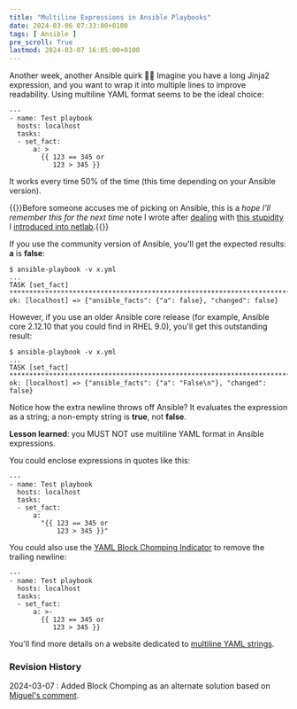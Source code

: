 ```yaml
---
title: "Multiline Expressions in Ansible Playbooks"
date: 2024-03-06 07:33:00+0100
tags: [ Ansible ]
pre_scroll: True
lastmod: 2024-03-07 16:05:00+0100
---
```

Another week, another Ansible quirk 🤷‍♂️ Imagine you have a long Jinja2 expression, and you want to wrap it into multiple lines to improve readability. Using multiline YAML format seems to be the ideal choice:

```
---
- name: Test playbook
  hosts: localhost
  tasks:
  - set_fact:
      a: >
        {{ 123 == 345 or
           123 > 345 }}
```

It works every time 50% of the time (this time depending on your Ansible version).
<!--more-->
{{<note>}}Before someone accuses me of picking on Ansible, this is a *hope I'll remember this for the next time* note I wrote after [dealing](https://github.com/ipspace/netlab/commit/d58fcec11fbdab903c449f4c2bb3b251a8346014) with [this stupidity](https://github.com/ipspace/netlab/issues/1042) I [introduced into netlab](https://github.com/ipspace/netlab/commit/c22efeb79c83a2070239ad62ec910d2775d7809b#diff-6cba0002bb852e6e91731d08010905d84bd9fad2ec68515e0333d397a098d63fR22).{{</note>}}

If you use the community version of Ansible, you'll get the expected results: **a** is **false**:

```
$ ansible-playbook -v x.yml
...
TASK [set_fact] ********************************************************************************************************************
ok: [localhost] => {"ansible_facts": {"a": false}, "changed": false}
```

However, if you use an older Ansible core release (for example, Ansible core 2.12.10 that you could find in RHEL 9.0), you'll get this outstanding result:

```
$ ansible-playbook -v x.yml
...
TASK [set_fact] ********************************************************************************************************************
ok: [localhost] => {"ansible_facts": {"a": "False\n"}, "changed": false}
```

Notice how the extra newline throws off Ansible? It evaluates the expression as a string; a non-empty string is **true**, not **false**.

**Lesson learned**: you MUST NOT use multiline YAML format in Ansible expressions.

You could enclose expressions in quotes like this:

```
---
- name: Test playbook
  hosts: localhost
  tasks:
  - set_fact:
      a:
        "{{ 123 == 345 or
            123 > 345 }}"
```

You could also use the [YAML Block Chomping Indicator](https://yaml.org/spec/1.2.2/#8112-block-chomping-indicator) to remove the trailing newline:

```
---
- name: Test playbook
  hosts: localhost
  tasks:
  - set_fact:
      a: >-
        {{ 123 == 345 or
           123 > 345 }}
```

You'll find more details on a website dedicated to [multiline YAML strings](https://yaml-multiline.info/).

### Revision History

2024-03-07
: Added Block Chomping as an alternate solution based on [Miguel's comment](https://blog.ipspace.net/2024/03/ansible-multiline-expressions.html#2129).
